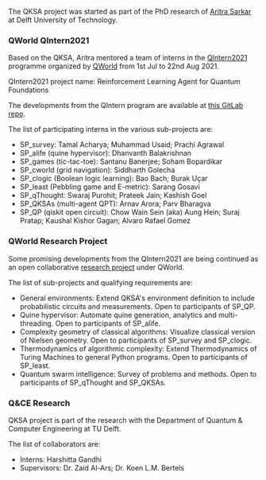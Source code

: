 The QKSA project was started as part of the PhD research of [Aritra Sarkar](https://qutech.nl/person/aritra-sarkar/) at Delft University of Technology.

### QWorld QIntern2021

Based on the QKSA, Aritra mentored a team of interns in the [QIntern2021](https://qworld.net/qintern-2021/) programme organized by [QWorld](https://qworld.net/) from 1st Jul to 22nd Aug 2021.

QIntern2021 project name: Reinforcement Learning Agent for Quantum Foundations

The developments from the QIntern program are available at [this GitLab repo](https://gitlab.com/qworld/qresearch/qintern2021/QKSA_QIntern).

The list of participating interns in the various sub-projects are:
* SP_survey: Tamal Acharya; Muhammad Usaid; Prachi Agrawal
* SP_alife (quine hypervisor): Dhanvanth Balakrishnan
* SP_games (tic-tac-toe): Santanu Banerjee; Soham Bopardikar
* SP_cworld (grid navigation): Siddharth Golecha
* SP_clogic (Boolean logic learning): Bao Bach; Burak Uçar
* SP_least (Pebbling game and E-metric): Sarang Gosavi
* SP_qThought: Swaraj Purohit; Prateek Jain; Kashish Goel
* SP_QKSAs (multi-agent QPT): Arnav Arora; Parv Bharagva
* SP_QP (qiskit open circuit): Chow Wain Sein (aka) Aung Hein; Suraj Pratap; Kaushal Kishor Gagan; Alvaro Rafael Gomez

### QWorld Research Project

Some promising developments from the QIntern2021 are being continued as an open collaborative [research project](https://qworld.net/research-projects/) under QWorld.

The list of sub-projects and qualifying requirements are:
* General environments: Extend QKSA's environment definition to include probabilistic circuits and measurements. Open to participants of SP_QP.
* Quine hypervisor: Automate quine generation, analytics and multi-threading. Open to participants of SP_alife.
* Complexity geometry of classical algorithms: Visualize classical version of Nielsen geometry. Open to participants of SP_survey and SP_clogic.
* Thermodynamics of algorithmic complexity: Extend Thermodynamics of Turing Machines to general Python programs. Open to participants of SP_least.
* Quantum swarm intelligence: Survey of problems and methods. Open to participants of SP_qThought and SP_QKSAs.

### Q&CE Research

QKSA project is part of the research with the Department of Quantum & Computer Engineering at TU Delft.

The list of collaborators are:
* Interns: Harshitta Gandhi
* Supervisors: Dr. Zaid Al-Ars; Dr. Koen L.M. Bertels
